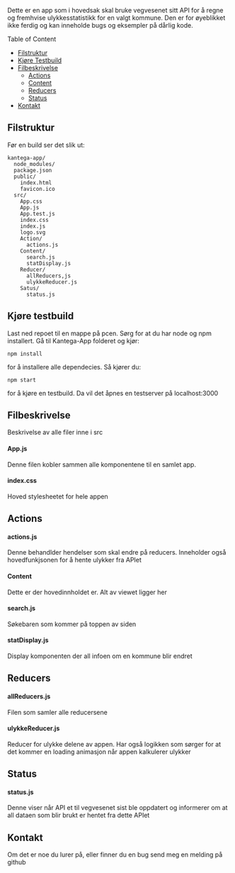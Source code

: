 Dette er en app som i hovedsak skal bruke vegvesenet sitt API for å regne og fremhvise ulykkesstatistikk for en valgt kommune. Den er for øyeblikket ikke ferdig og kan inneholde bugs og eksempler på dårlig kode.

Table of Content
- [Filstruktur](#filstruktur)
- [Kjøre Testbuild](#kjøre-testbuild)
- [Filbeskrivelse](#filbeskrivelse)
  - [Actions](#actions)
  - [Content](#content)
  - [Reducers](#reducers)
  - [Status](#status)
- [Kontakt](#kontakt)
  
  
## Filstruktur

Før en build ser det slik ut:


```
kantega-app/
  node_modules/
  package.json
  public/
    index.html
    favicon.ico
  src/
    App.css
    App.js
    App.test.js
    index.css
    index.js
    logo.svg
    Action/
      actions.js
    Content/
      search.js
      statDisplay.js
    Reducer/
      allReducers,js
      ulykkeReducer.js
    Satus/
      status.js
```


## Kjøre testbuild

Last ned repoet til en mappe på pcen. Sørg for at du har node og npm installert. Gå til Kantega-App folderet og kjør:
```
npm install
```
for å installere alle dependecies. Så kjører du:
```
npm start
```
for å kjøre en testbuild. Da vil det åpnes en testserver på localhost:3000


## Filbeskrivelse
Beskrivelse av alle filer inne i src

#### App.js
Denne filen kobler sammen alle komponentene til en samlet app.

#### index.css
Hoved stylesheetet for hele appen

## Actions

#### actions.js
Denne behandlder hendelser som skal endre på reducers. Inneholder også hovedfunkjsonen for å hente ulykker fra APIet
  
#### Content
Dette er der hovedinnholdet er. Alt av viewet ligger her
  
#### search.js
Søkebaren som kommer på toppen av siden

#### statDisplay.js
Display komponenten der all infoen om en kommune blir endret

## Reducers

#### allReducers.js
Filen som samler alle reducersene

#### ulykkeReducer.js
Reducer for ulykke delene av appen. Har også logikken som sørger for at det kommer en loading animasjon når appen kalkulerer ulykker

## Status

#### status.js
Denne viser når API et til vegvesenet sist ble oppdatert og informerer om at all dataen som blir brukt er hentet fra dette APIet


## Kontakt
Om det er noe du lurer på, eller finner du en bug send meg en melding på github
